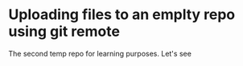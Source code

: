 # Uploading files to an emplty repo using git remote
The second temp repo for learning purposes. Let's see

